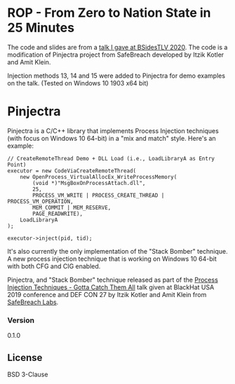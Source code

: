 # ROP - From Zero to Nation State in 25 Minutes
The code and slides are from a [talk I gave at BSidesTLV 2020](https://www.youtube.com/watch?v=jzuPqvfogRQ&ab_channel=BSidesTLV). The code is a modification of Pinjectra project from SafeBreach developed by Itzik Kotler and Amit Klein.

Injection methods 13, 14 and 15 were added to Pinjectra for demo examples on the talk. (Tested on Windows 10 1903 x64 bit)

# Pinjectra
Pinjectra is a C/C++ library that implements Process Injection techniques (with focus on Windows 10 64-bit) in a "mix and match" style. Here's an example:

```
// CreateRemoteThread Demo + DLL Load (i.e., LoadLibraryA as Entry Point)
executor = new CodeViaCreateRemoteThread(
    new OpenProcess_VirtualAllocEx_WriteProcessMemory(
        (void *)"MsgBoxOnProcessAttach.dll",
        25,
        PROCESS_VM_WRITE | PROCESS_CREATE_THREAD | PROCESS_VM_OPERATION,
        MEM_COMMIT | MEM_RESERVE,
        PAGE_READWRITE),
    LoadLibraryA
);

executor->inject(pid, tid);
```

It's also currently the only implementation of the "Stack Bomber" technique. A new process injection technique that is working on Windows 10 64-bit with both CFG and CIG enabled.

Pinjectra, and "Stack Bomber" technique released as part of the [Process Injection Techniques - Gotta Catch Them All](https://www.blackhat.com/us-19/briefings/schedule/#process-injection-techniques---gotta-catch-them-all-16010) talk given at BlackHat USA 2019 conference and DEF CON 27 by Itzik Kotler and Amit Klein from [SafeBreach Labs](http://www.safebreach.com).

### Version
0.1.0

License
----

BSD 3-Clause
